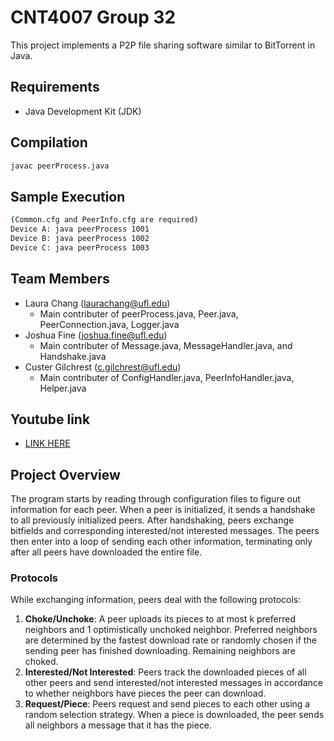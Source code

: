 # CNT4007 Group 32
This project implements a P2P file sharing software similar to BitTorrent in Java.

## Requirements
- Java Development Kit (JDK)

## Compilation
```bash
javac peerProcess.java
```

## Sample Execution
```bash
(Common.cfg and PeerInfo.cfg are required)
Device A: java peerProcess 1001
Device B: java peerProcess 1002
Device C: java peerProcess 1003
```

## Team Members
- Laura Chang (laurachang@ufl.edu)
    - Main contributer of peerProcess.java, Peer.java, PeerConnection.java, Logger.java
- Joshua Fine (joshua.fine@ufl.edu)
    - Main contributer of Message.java, MessageHandler.java, and Handshake.java
- Custer Gilchrest (c.gilchrest@ufl.edu)
    - Main contributer of ConfigHandler.java, PeerInfoHandler.java, Helper.java

## Youtube link
- [LINK HERE](https://youtu.be/N9zggUHl0Ek)

## Project Overview
The program starts by reading through configuration files to figure out information for each peer. When a peer is initialized, it sends a handshake to all previously initialized peers. After handshaking, peers exchange bitfields and corresponding interested/not interested messages. The peers then enter into a loop of sending each other information, terminating only after all peers have downloaded the entire file.

### Protocols
While exchanging information, peers deal with the following protocols:
1. **Choke/Unchoke**: A peer uploads its pieces to at most k preferred neighbors and 1 optimistically unchoked neighbor. Preferred neighbors are determined by the fastest download rate or randomly chosen if the sending peer has finished downloading. Remaining neighbors are choked.
2. **Interested/Not Interested**: Peers track the downloaded pieces of all other peers and send interested/not interested messages in accordance to whether neighbors have pieces the peer can download.
3. **Request/Piece**: Peers request and send pieces to each other using a random selection strategy. When a piece is downloaded, the peer sends all neighbors a message that it has the piece.
